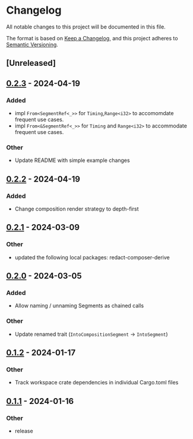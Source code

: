 # Changelog
All notable changes to this project will be documented in this file.

The format is based on [Keep a Changelog](https://keepachangelog.com/en/1.0.0/),
and this project adheres to [Semantic Versioning](https://semver.org/spec/v2.0.0.html).

## [Unreleased]

## [0.2.3](https://github.com/dousto/redact-composer/compare/redact-composer-core-v0.2.2...redact-composer-core-v0.2.3) - 2024-04-19

### Added
- impl `From<SegmentRef<_>>` for `Timing`,`Range<i32>` to accomomdate frequent use cases.
- impl `From<&SegmentRef<_>>` for `Timing` and `Range<i32>` to accommodate frequent use cases.

### Other
- Update README with simple example changes

## [0.2.2](https://github.com/dousto/redact-composer/compare/redact-composer-core-v0.2.1...redact-composer-core-v0.2.2) - 2024-04-19

### Added
- Change composition render strategy to depth-first

## [0.2.1](https://github.com/dousto/redact-composer/compare/redact-composer-core-v0.2.0...redact-composer-core-v0.2.1) - 2024-03-09

### Other
- updated the following local packages: redact-composer-derive

## [0.2.0](https://github.com/dousto/redact-composer/compare/redact-composer-core-v0.1.2...redact-composer-core-v0.2.0) - 2024-03-05

### Added
- Allow naming / unnaming Segments as chained calls

### Other
- Update renamed trait (`IntoCompositionSegment` -> `IntoSegment`)

## [0.1.2](https://github.com/dousto/redact-composer/compare/redact-composer-core-v0.1.1...redact-composer-core-v0.1.2) - 2024-01-17

### Other
- Track workspace crate dependencies in individual Cargo.toml files

## [0.1.1](https://github.com/dousto/redact-composer/compare/redact-composer-core-v0.1.0...redact-composer-core-v0.1.1) - 2024-01-16

### Other
- release
